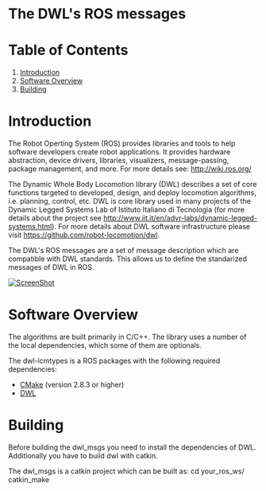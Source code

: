 The DWL's ROS messages
==============================================

Table of Contents
==============================================
1. [Introduction](#introduction)
2. [Software Overview](#software-overview)
3. [Building](#building)


Introduction
==============================================
The Robot Operting System (ROS) provides libraries and tools to help software developers create robot applications. It provides hardware abstraction, device drivers, libraries, visualizers, message-passing, package management, and more. For more details see: http://wiki.ros.org/

The Dynamic Whole Body Locomotion library (DWL) describes a set of core functions targeted to developed, design, and deploy locomotion algorithms, i.e. planning, control, etc. DWL is core library used in many projects of the Dynamic Legged Systems Lab of Istituto Italiano di Tecnologia (for more details about the project see http://www.iit.it/en/advr-labs/dynamic-legged-systems.html). For more details about DWL software infrastructure please visit https://github.com/robot-locomotion/dwl.

The DWL's ROS messages are a set of message description which are compatible with DWL standards. This allows us to define the standarized messages of DWL in ROS.

[![ScreenShot](https://imgur.com/Ox7pa0e)](https://www.youtube.com/watch?v=ENHvCGrnr2g)


Software Overview
==============================================
The algorithms are built primarily in C/C++. The library uses a number of the local dependencies, which some of them are optionals.

The dwl-lcmtypes is a ROS packages with the following required dependencies:
* [CMake](http://www.cmake.org) (version 2.8.3 or higher)
* [DWL](https://github.com/robot-locomotion/dwl)


Building
===============================================
Before building the dwl_msgs you need to install the dependencies of DWL. Additionally you have to build dwl with catkin.

The dwl_msgs is a catkin project which can be built as:
	cd your_ros_ws/
	catkin_make
